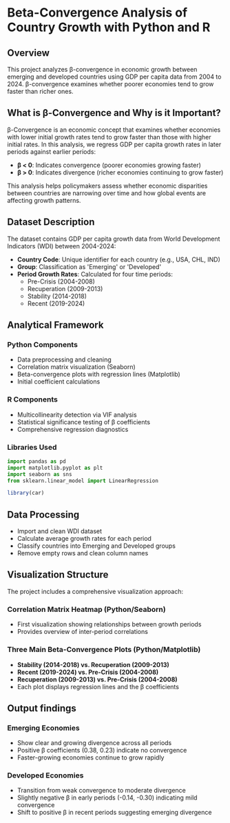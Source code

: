 # Beta-Convergence Analysis of Country Growth with Python and R

## Overview
This project analyzes β-convergence in economic growth between emerging and developed countries using GDP per capita data from 2004 to 2024. β-convergence examines whether poorer economies tend to grow faster than richer ones.

## What is β-Convergence and Why is it Important?
β-Convergence is an economic concept that examines whether economies with lower initial growth rates tend to grow faster than those with higher initial rates. In this analysis, we regress GDP per capita growth rates in later periods against earlier periods:

- **β < 0**: Indicates convergence (poorer economies growing faster)
- **β > 0**: Indicates divergence (richer economies continuing to grow faster)

This analysis helps policymakers assess whether economic disparities between countries are narrowing over time and how global events are affecting growth patterns.

## Dataset Description
The dataset contains GDP per capita growth data from World Development Indicators (WDI) between 2004-2024:
- **Country Code**: Unique identifier for each country (e.g., USA, CHL, IND)
- **Group**: Classification as 'Emerging' or 'Developed'
- **Period Growth Rates**: Calculated for four time periods:
  - Pre-Crisis (2004-2008)
  - Recuperation (2009-2013)
  - Stability (2014-2018)
  - Recent (2019-2024)

## Analytical Framework

### Python Components
- Data preprocessing and cleaning
- Correlation matrix visualization (Seaborn)
- Beta-convergence plots with regression lines (Matplotlib)
- Initial coefficient calculations

### R Components  
- Multicollinearity detection via VIF analysis
- Statistical significance testing of β coefficients
- Comprehensive regression diagnostics

### Libraries Used
```python
import pandas as pd
import matplotlib.pyplot as plt
import seaborn as sns
from sklearn.linear_model import LinearRegression
```

```r
library(car)
```

## Data Processing
- Import and clean WDI dataset
- Calculate average growth rates for each period
- Classify countries into Emerging and Developed groups
- Remove empty rows and clean column names

## Visualization Structure

The project includes a comprehensive visualization approach:

### Correlation Matrix Heatmap (Python/Seaborn)
- First visualization showing relationships between growth periods
- Provides overview of inter-period correlations

### Three Main Beta-Convergence Plots (Python/Matplotlib)
- **Stability (2014-2018) vs. Recuperation (2009-2013)**
- **Recent (2019-2024) vs. Pre-Crisis (2004-2008)**
- **Recuperation (2009-2013) vs. Pre-Crisis (2004-2008)**
- Each plot displays regression lines and the β coefficients

## Output findings

### Emerging Economies
- Show clear and growing divergence across all periods
- Positive β coefficients (0.38, 0.23) indicate no convergence
- Faster-growing economies continue to grow rapidly

### Developed Economies
- Transition from weak convergence to moderate divergence
- Slightly negative β in early periods (-0.14, -0.30) indicating mild convergence
- Shift to positive β in recent periods suggesting emerging divergence